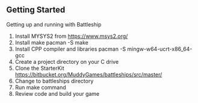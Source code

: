 ## Getting Started

Getting up and running with Battleship

1. Install MYSYS2 from https://www.msys2.org/
2. Install make  pacman -S make
3. Install CPP compiler and libraries pacman -S mingw-w64-ucrt-x86_64-gcc
4. Create a project directory on your C drive
5. Clone the StarterKit https://bitbucket.org/MuddyGames/battleships/src/master/
6. Change to battleships directory
7. Run make command
8. Review code and build your game
